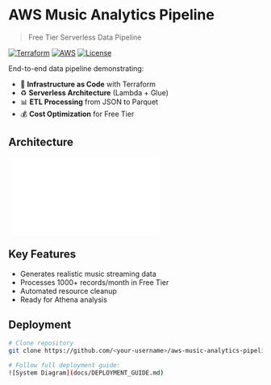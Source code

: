 # AWS Music Analytics Pipeline
> Free Tier Serverless Data Pipeline

[![Terraform](https://img.shields.io/badge/terraform-1.3+-blue.svg)](https://terraform.io)
[![AWS](https://img.shields.io/badge/AWS-Free_Tier-orange.svg)](https://aws.amazon.com/free/)
[![License](https://img.shields.io/badge/license-MIT-green.svg)](LICENSE)

End-to-end data pipeline demonstrating:
- 🚀 **Infrastructure as Code** with Terraform
- ♻️ **Serverless Architecture** (Lambda + Glue)
- 📊 **ETL Processing** from JSON to Parquet
- 💰 **Cost Optimization** for Free Tier

## Architecture
![System Diagram](docs/ARCHITECTURE.md)

## Key Features
- Generates realistic music streaming data
- Processes 1000+ records/month in Free Tier
- Automated resource cleanup
- Ready for Athena analysis

## Deployment
```bash
# Clone repository
git clone https://github.com/<your-username>/aws-music-analytics-pipeline.git

# Follow full deployment guide:
![System Diagram](docs/DEPLOYMENT_GUIDE.md)
